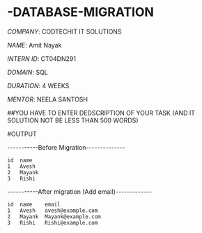 # -DATABASE-MIGRATION 

*COMPANY*: CODTECHIT IT SOLUTIONS

*NAME*: Amit Nayak

*INTERN ID*: CT04DN291

*DOMAIN*: SQL

*DURATION*: 4 WEEKS

*MENTOR*: NEELA SANTOSH

##YOU HAVE TO ENTER DEDSCRIPTION OF YOUR TASK (AND IT SOLUTION NOT BE LESS THAN 500 WORDS)

#OUTPUT

-----------Before Migration--------------

	id	name 
	1	Avesh	
	2	Mayank	
	3	Rishi	

 -----------After migration (Add email)-------------

 	id	name	email	
	1	Avesh	avesh@example.com
	2	Mayank	Mayank@example.com
	3	Rishi	Rishi@example.com
